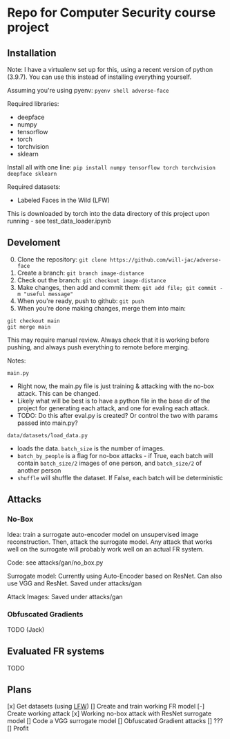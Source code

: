 # Repo for Computer Security course project

## Installation

Note: I have a virtualenv set up for this, using a recent version of python (3.9.7). You can use this instead of installing everything yourself.

Assuming you're using pyenv:
`pyenv shell adverse-face`

Required libraries:

- deepface 
- numpy
- tensorflow 
- torch
- torchvision
- sklearn

Install all with one line:
`pip install numpy tensorflow torch torchvision deepface sklearn`

Required datasets:

- Labeled Faces in the Wild (LFW)

This is downloaded by torch into the data directory of this project upon running - see test_data_loader.ipynb

## Develoment

0. Clone the repository: `git clone https://github.com/will-jac/adverse-face`
1. Create a branch: `git branch image-distance`
2. Check out the branch: `git checkout image-distance`
3. Make changes, then add and commit them: `git add file; git commit -m "useful message"`
4. When you're ready, push to github: `git push`
5. When you're done making changes, merge them into main:
```{bash}
git checkout main
git merge main
```
This may require manual review. Always check that it is working before pushing, and always push everything to remote before merging.

Notes:

`main.py`

- Right now, the main.py file is just training & attacking with the no-box attack. This can be changed.
- Likely what will be best is to have a python file in the base dir of the project for generating each attack, and one for evaling each attack.
- TODO: Do this after eval.py is created? Or control the two with params passed into main.py?

`data/datasets/load_data.py`
- loads the data. `batch_size` is the number of images. 
- `batch_by_people` is a flag for no-box attacks - if True, each batch will contain `batch_size/2` images of one person, and `batch_size/2` of another person
- `shuffle` will shuffle the dataset. If False, each batch will be deterministic


## Attacks

### No-Box

Idea: train a surrogate auto-encoder model on unsupervised image reconstruction. Then, attack the surrogate model. Any attack that works well on the surrogate will probably work well on an actual FR system.

Code: see attacks/gan/no_box.py

Surrogate model: Currently using Auto-Encoder based on ResNet.
Can also use VGG and ResNet.
Saved under attacks/gan

Attack Images: Saved under attacks/gan

### Obfuscated Gradients

TODO (Jack)

## Evaluated FR systems

TODO

## Plans

[x] Get datasets (using [LFW](http://vis-www.cs.umass.edu/lfw/))
[] Create and train working FR model 
[-] Create working attack
[x] Working no-box attack with ResNet surrogate model
[] Code a VGG surrogate model 
[] Obfuscated Gradient attacks
[] ???
[] Profit
